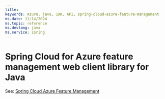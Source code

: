 ```yaml
---
title: 
keywords: Azure, java, SDK, API, spring-cloud-azure-feature-management-web, spring
ms.date: 11/14/2024
ms.topic: reference
ms.devlang: java
ms.service: spring
---
```

# Spring Cloud for Azure feature management web client library for Java

See: [Spring Cloud Azure Feature Management](https://github.com/Azure/azure-sdk-for-java/tree/main/sdk/spring/spring-cloud-azure-feature-management)

